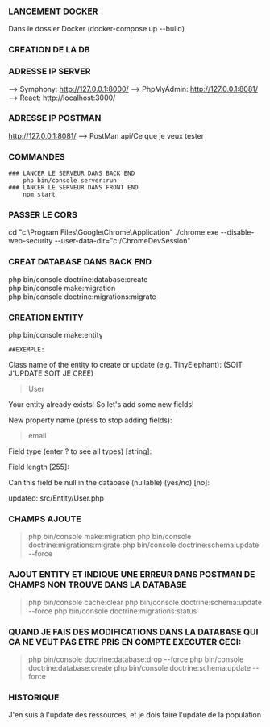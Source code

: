 ### LANCEMENT DOCKER

Dans le dossier Docker (docker-compose up --build)

### CREATION DE LA DB

### ADRESSE IP SERVER
--> Symphony: http://127.0.0.1:8000/
--> PhpMyAdmin: http://127.0.0.1:8081/
--> React: http://localhost:3000/ 

### ADRESSE IP POSTMAN
http://127.0.0.1:8081/ --> PostMan api/Ce que je veux tester

### COMMANDES
    ### LANCER LE SERVEUR DANS BACK END
        php bin/console server:run
    ### LANCER LE SERVEUR DANS FRONT END
        npm start

### PASSER LE CORS
cd "c:\Program Files\Google\Chrome\Application"
./chrome.exe --disable-web-security --user-data-dir="c:/ChromeDevSession"


### CREAT DATABASE DANS BACK END
php bin/console doctrine:database:create   
php bin/console make:migration     
php bin/console doctrine:migrations:migrate    



### CREATION ENTITY

php bin/console make:entity

    ##EXEMPLE:

Class name of the entity to create or update (e.g. TinyElephant): (SOIT J'UPDATE SOIT JE CREE)
> User

Your entity already exists! So let's add some new fields!

New property name (press <return> to stop adding fields):
> email

Field type (enter ? to see all types) [string]:
>

Field length [255]:
>

Can this field be null in the database (nullable) (yes/no) [no]:
>

updated: src/Entity/User.php

### CHAMPS AJOUTE

> php bin/console make:migration
> php bin/console doctrine:migrations:migrate
> php bin/console doctrine:schema:update --force


### AJOUT ENTITY ET INDIQUE UNE ERREUR DANS POSTMAN DE CHAMPS NON TROUVE DANS LA DATABASE

> php bin/console cache:clear
> php bin/console doctrine:schema:update --force
> php bin/console doctrine:migrations:status

### QUAND JE FAIS DES MODIFICATIONS DANS LA DATABASE QUI CA NE VEUT PAS ETRE PRIS EN COMPTE EXECUTER CECI:

>php bin/console doctrine:database:drop --force
>php bin/console doctrine:database:create
>php bin/console doctrine:schema:update --force




### HISTORIQUE

J'en suis à l'update des ressources, et je dois faire l'update de la population
